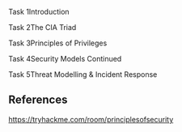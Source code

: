 Task 1Introduction

Task 2The CIA Triad

Task 3Principles of Privileges

Task 4Security Models Continued

Task 5Threat Modelling & Incident Response
## References

https://tryhackme.com/room/principlesofsecurity
